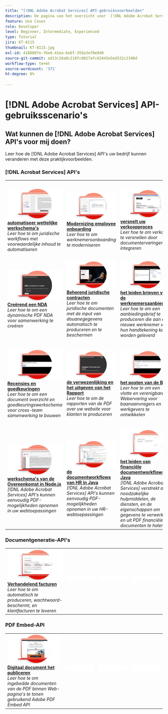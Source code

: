 ```yaml
---
title: "[!DNL Adobe Acrobat Services] API-gebruiksvoorbeelden"
description: De pagina van het overzicht voor  [!DNL Adobe Acrobat Services]  API gebruiksgevallen
feature: Use Cases
role: Developer
level: Beginner, Intermediate, Experienced
type: Tutorial
jira: KT-8115
thumbnail: KT-8115.jpg
exl-id: 4188897e-f6e6-41ea-be6f-359a3ef0e040
source-git-commit: ad13c28a0c218fc0027afc02445e5ed532c2340d
workflow-type: tm+mt
source-wordcount: '371'
ht-degree: 0%

---
```


# [!DNL Adobe Acrobat Services] API-gebruiksscenario&#39;s

## Wat kunnen de [!DNL Adobe Acrobat Services] API&#39;s voor mij doen?

Leer hoe de [!DNL Adobe Acrobat Services] API&#39;s uw bedrijf kunnen veranderen met deze praktijkvoorbeelden.

### [!DNL Acrobat Services] API&#39;s

<table style="table-layout:fixed">
<tr>
  <td>
    <a href="automatelegalworkflows.md">
      <img alt="Automatiseer juridische workflows" src="assets/automatelegal_thumb.png" />
    </a>
    <div>
    <a href="automatelegalworkflows.md"><strong> automatiseer wettelijke werkschema's </strong></a>
    </div>
    <em> Leer hoe te om juridische workflows met voorwaardelijke inhoud te automatiseren </em>
    <br>
  </td>
  <td>
      <a href="employeeonboarding.md">
        <img alt="Modernisering van onboarding van werknemers" src="assets/employee_thumb.png" />
      </a>
      <div>
      <a href="employeeonboarding.md"><strong> Modernizing employee onboarding </strong></a>
      </div>
      <em> Leer hoe te om werknemersonboarding te moderniseren </em>
      <br>
  </td>
  <td>
      <a href="acceleratesales.md">
        <img alt="Versnel je verkoopproces" src="assets/accsales_thumb.png" />
      </a>
      <div>
      <a href="acceleratesales.md"><strong> versnelt uw verkoopproces </strong></a>
      </div>
      <em> Leer hoe te om verkoop te versnellen door documentervaringen te integreren </em>
      <br>
    </td>
    <td>
      <a href="sales.md">
        <img alt="Verkoopvoorstellen en contracten beheren" src="assets/sales_thumb.png" />
      </a>
      <div>
      <a href="sales.md"><strong> het leiden verkoopvoorstellen en contracten </strong></a>
      </div>
      <em> Leer hoe te om een efficiënt werkschema te bouwen om verkoopvoorstellen te automatiseren en te vereenvoudigen </em>
      <br>
    </td>
</tr>
<tr>
  <td>
    <a href="nda.md">
      <img alt="Een NDA maken" src="assets/nda_thumb.png" />
    </a>
    <div>
    <a href="nda.md"><strong> Creërend een NDA </strong></a>
    </div>
    <em> Leer hoe te om een dynamische PDF NDA voor samenwerking te creëren </em>
    <br>
  </td>
  <td>
    <a href="legal.md">
      <img alt="Juridische contracten beheren" src="assets/legal_thumb.png" />
    </a>
    <div>
    <a href="legal.md"><strong> Beherend juridische contracten </strong></a>
    </div>
    <em> Leer hoe te om juridische documenten met de input van douanegegevens automatisch te produceren en te beschermen </em>
    <br>
  </td>
  <td>
    <a href="offer.md">
      <img alt="Brieven van werknemersaanbiedingen beheren" src="assets/offer_thumb.png" />
    </a>
    <div>
    <a href="offer.md"><strong> het leiden brieven van de werknemersaanbieding </strong></a>
    </div>
    <em> Leer hoe te om een aanbiedingsbrief te produceren die aan een nieuwe werknemer voor hun handtekening kan worden geleverd </em>
    <br>
  </td>
  <td>
    <a href="searching.md">
      <img alt="Zoeken en indexeren" src="assets/searching_thumb.png" />
    </a>
    <div>
    <a href="searching.md"><strong> het zoeken en het indexeren </strong></a>
    </div>
    <em> Leer hoe te om doorzoekbare PDF dossiers van gescande documenten te creëren </em>
    <br>
  </td>
</tr>
<tr>
  <td>
    <a href="reviews.md">
      <img alt="Revisies en goedkeuringen" src="assets/reviews_thumb.png" />
    </a>
    <div>
    <a href="reviews.md"><strong> Recensies en goedkeuringen </strong></a>
    </div>
    <em> Leer hoe te om een document overzicht en goedkeuringswerkschema voor cross-team samenwerking te bouwen </em>
    <br>
  </td>
  <td>
    <a href="reportcreation.md">
      <img alt="Rapport maken en bewerken" src="assets/report_thumb.png" />
    </a>
    <div>
    <a href="reportcreation.md"><strong> de verwezenlijking en het uitgeven van het Rapport </strong></a>
    </div>
    <em> Leer hoe te om de rapporten van de PDF over uw website voor klanten te produceren </em>
    <br>
  </td>
  <td>
    <a href="jobposting.md">
      <img alt="Taak posten" src="assets/job_thumb.png" />
    </a>
    <div>
    <a href="jobposting.md"><strong> het posten van de Baan </strong></a>
    </div>
    <em> Leer hoe te om een vlotte en verenigbare Webervaring voor baanaanvragers en werkgevers te ontwikkelen </em>
    <br>
  </td>
  <td>
    <a href="educationcollab.md">
      <img alt="Samenwerking tussen studenten en docenten" src="assets/edu_thumb.png" />
    </a>
    <div>
    </strong></a> de samenwerking van 0} studenten-Leraar {<a href="educationcollab.md"><strong>
    </div>
    <em> Leer hoe te om een online het leren platform te creëren dat leerkrachten en studenten toelaat om middelen in PDF gemakkelijk te delen </em>
    <br>
  </td>
</tr>
<tr>
  <td>
    <a href="agreementworkflowsnodejs.md">
      <img alt="Overeenkomstworkflows in Node.js" src="assets/AWNjs_thumb.png" />
    </a>
    <div>
    <a href="agreementworkflowsnodejs.md"><strong> werkschema's van de Overeenkomst in Node.js </strong></a>
    </div>
    <em>[!DNL Adobe Acrobat Services] API's kunnen eenvoudig PDF-mogelijkheden opnemen in uw webtoepassingen </em>
    <br>
  </td>
  <td>
    <a href="hragreementworkflowsjava.md">
      <img alt="HR-documentworkflows in Java" src="assets/HRWJ_thumb.png" />
    </a>
    <div>
    <a href="hragreementworkflowsjava.md"><strong> de documentworkflows van HR in Java </strong></a>
    </div>
    <em>[!DNL Adobe Acrobat Services] API's kunnen eenvoudig PDF-mogelijkheden opnemen in uw HR-webtoepassingen </em>
    <br>
  </td>
  <td>
    <a href="financeworkflowsjava.md">
      <img alt="Workflows voor financiële documenten beheren in Java" src="assets/FAWJ_thumb.png" />
    </a>
    <div>
    <a href="financeworkflowsjava.md"><strong> het leiden van financiële documentworkflows in Java </strong></a>
    </div>
    <em>[!DNL Adobe Acrobat Services] verstrekt alle noodzakelijke hulpmiddelen, de diensten, en de eigenschappen om gegevens te verwerken en uit PDF financiële documenten te halen </em>
    <br>
  </td>
  <td>
    <img alt="Spacer" src="../assets/GrayBanner_Placeholder.png" />
    <div>
    <br>
  </td>
</tr>
</table>

### Documentgeneratie-API&#39;s

<table style="table-layout:fixed">
<tr>
  <td>
    <a href="invoices.md">
      <img alt="Facturen verwerken" src="assets/invoices_thumb.png" />
    </a>
    <div>
    <a href="invoices.md"><strong> Verhandelend facturen </strong></a>
    </div>
    <em> Leer hoe te om automatisch te produceren, wachtwoord-beschermt, en klantfacturen te leveren </em>
    <br>
  </td>
  <td>
    <img alt="Spacer" src="../assets/WhiteBanner_Placeholder.png" />
    <div>
    <br>
  </td>
  <td>
    <img alt="Spacer" src="../assets/WhiteBanner_Placeholder.png" />
    <div>
    <br>
  </td>
  <td>
    <img alt="Spacer" src="../assets/WhiteBanner_Placeholder.png" />
    <div>
    <br>
  </td>
</tr>
</table>

### PDF Embed-API

<table style="table-layout:fixed">
<tr>
   <td>
    <a href="ddppdfembedapi.md">
      <img alt="Digitale publicatie van documenten" src="assets/ddp_thumb.png" />
    </a>
    <div>
    <a href="ddppdfembedapi.md"><strong> Digitaal document het publiceren </strong></a>
    </div>
    <em> Leer hoe te om ingebedde documenten van de PDF binnen Web-pagina's te tonen gebruikend Adobe PDF Embed API </em>
    <br>
  </td>
  <td>
    <img alt="Spacer" src="../assets/WhiteBanner_Placeholder.png" />
    <div>
    <br>
  </td>
  <td>
    <img alt="Spacer" src="../assets/WhiteBanner_Placeholder.png" />
    <div>
    <br>
  </td>
  <td>
    <img alt="Spacer" src="../assets/WhiteBanner_Placeholder.png" />
    <div>
    <br>
  </td>
</tr>
</table>